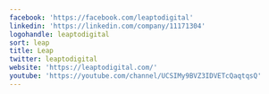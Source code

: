 ```yaml
---
facebook: 'https://facebook.com/leaptodigital'
linkedin: 'https://linkedin.com/company/11171304'
logohandle: leaptodigital
sort: leap
title: Leap
twitter: leaptodigital
website: 'https://leaptodigital.com/'
youtube: 'https://youtube.com/channel/UCSIMy9BVZ3IDVETcQaqtqsQ'
---
```

